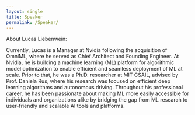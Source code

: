 ```yaml
---
layout: single
title: Speaker
permalink: /Speaker/
---
```


About Lucas Liebenwein:

Currently, Lucas  is a Manager at Nvidia following the acquisition of OmniML, where he served as Chief Architect and Founding Engineer. At Nvidia, he is building a machine learning (ML) platform for algorithmic model optimization to enable efficient and seamless deployment of ML at scale.
Prior to that, he was a Ph.D. researcher at MIT CSAIL, advised by Prof. Daniela Rus, where his research was focused on efficient deep learning algorithms and autonomous driving.
Throughout his professional career, he has been passionate about making ML more easily accessible for individuals and organizations alike by bridging the gap from ML research to user-friendly and scalable AI tools and platforms.


